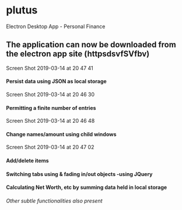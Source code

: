 # plutus
Electron Desktop App - Personal Finance

## The application can now be downloaded from the electron app site (httpsdsvfSVfbv)

Screen Shot 2019-03-14 at 20 47 41

#### Persist data using JSON as local storage

Screen Shot 2019-03-14 at 20 46 30

#### Permitting a finite number of entries

Screen Shot 2019-03-14 at 20 46 48

#### Change names/amount using child windows

Screen Shot 2019-03-14 at 20 47 02

#### Add/delete items

#### Switching tabs using & fading in/out objects -using JQuery

#### Calculating Net Worth, etc by summing data held in local storage

###### Other subtle functionalities also present
